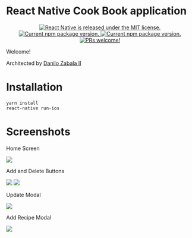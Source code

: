 # React Native Cook Book application

<p align="center">
  <a href="https://github.com/facebook/react-native/blob/master/LICENSE">
    <img src="https://img.shields.io/badge/license-MIT-blue.svg" alt="React Native is released under the MIT license." />
  </a>
  <a href="https://www.npmjs.com/package/react">
    <img src="https://badge.fury.io/js/react.svg" alt="Current npm package version." />
  </a>
  <a href="https://www.npmjs.org/package/react-native">
    <img src="https://badge.fury.io/js/react-native.svg" alt="Current npm package version." />
  </a>
  <a href="https://facebook.github.io/react-native/docs/contributing">
    <img src="https://img.shields.io/badge/PRs-welcome-brightgreen.svg" alt="PRs welcome!" />
  </a>
</p>

Welcome!

Architected by [Danilo Zabala II](http://github.com/dczii)

# Installation
```
yarn install
react-native run-ios
```

# Screenshots
<p> Home Screen </p>
<img src="https://github.com/dczii/cookBook/blob/master/assets/screenshots/home.png?raw=true">

<p> Add and Delete Buttons </p>
<img src="https://github.com/dczii/cookBook/blob/master/assets/screenshots/update-logo.png?raw=true">
<img src="https://github.com/dczii/cookBook/blob/master/assets/screenshots/update-logo.png?raw=true">

<p> Update Modal </p>
<img src="https://github.com/dczii/cookBook/blob/master/assets/screenshots/update-modal.png?raw=true">

<p> Add Recipe Modal </p>
<img src="https://github.com/dczii/cookBook/blob/master/assets/screenshots/add-modal.png?raw=true">
